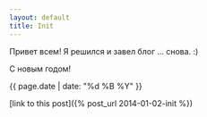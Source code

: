 ```yaml
---
layout: default
title: Init
---
```


Привет всем!
Я решился и завел блог … снова. :)

С новым годом!


{{ page.date | date: "%d %B %Y" }}

[link to this post]({% post_url 2014-01-02-init %})
